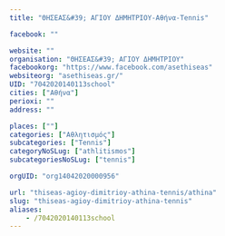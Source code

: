 ```yaml
---
title: "ΘΗΣΕΑΣ&#39; ΑΓΙΟΥ ΔΗΜΗΤΡΙΟΥ-Αθήνα-Tennis"

facebook: ""

website: ""
organisation: "ΘΗΣΕΑΣ&#39; ΑΓΙΟΥ ΔΗΜΗΤΡΙΟΥ"
facebookorg: "https://www.facebook.com/asethiseas"
websiteorg: "asethiseas.gr/"
UID: "7042020140113school"
cities: ["Αθήνα"]
perioxi: ""
address: ""

places: [""]
categories: ["Αθλητισμός"]
subcategories: ["Tennis"]
categoryNoSLug: ["athlitismos"]
subcategoriesNoSLug: ["tennis"]

orgUID: "org14042020000956"

url: "thiseas-agioy-dimitrioy-athina-tennis/athina"
slug: "thiseas-agioy-dimitrioy-athina-tennis"
aliases:
    - /7042020140113school
---
```





